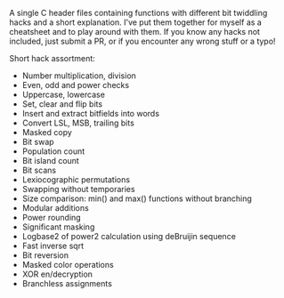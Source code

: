 A single C header files containing functions with different bit twiddling hacks and a short explanation.
I've put them together for myself as a cheatsheet and to play around with them.
If you know any hacks not included, just submit a PR, or if you encounter any wrong stuff or a typo!

Short hack assortment:
* Number multiplication, division
* Even, odd and power checks
* Uppercase, lowercase
* Set, clear and flip bits
* Insert and extract bitfields into words
* Convert LSL, MSB, trailing bits
* Masked copy
* Bit swap
* Population count
* Bit island count
* Bit scans
* Lexiocographic permutations
* Swapping without temporaries
* Size comparison: min() and max() functions without branching
* Modular additions
* Power rounding
* Significant masking
* Logbase2 of power2 calculation using deBruijin sequence
* Fast inverse sqrt
* Bit reversion
* Masked color operations
* XOR en/decryption
* Branchless assignments

